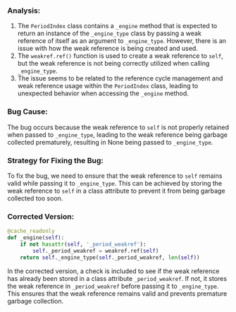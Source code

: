 ### Analysis:
1. The `PeriodIndex` class contains a `_engine` method that is expected to return an instance of the `_engine_type` class by passing a weak reference of itself as an argument to `_engine_type`. However, there is an issue with how the weak reference is being created and used.
2. The `weakref.ref()` function is used to create a weak reference to `self`, but the weak reference is not being correctly utilized when calling `_engine_type`.
3. The issue seems to be related to the reference cycle management and weak reference usage within the `PeriodIndex` class, leading to unexpected behavior when accessing the `_engine` method.

### Bug Cause:
The bug occurs because the weak reference to `self` is not properly retained when passed to `_engine_type`, leading to the weak reference being garbage collected prematurely, resulting in None being passed to `_engine_type`.

### Strategy for Fixing the Bug:
To fix the bug, we need to ensure that the weak reference to `self` remains valid while passing it to `_engine_type`. This can be achieved by storing the weak reference to `self` in a class attribute to prevent it from being garbage collected too soon.

### Corrected Version:
```python
@cache_readonly
def _engine(self):
    if not hasattr(self, '_period_weakref'):
        self._period_weakref = weakref.ref(self)
    return self._engine_type(self._period_weakref, len(self))
``` 

In the corrected version, a check is included to see if the weak reference has already been stored in a class attribute `_period_weakref`. If not, it stores the weak reference in `_period_weakref` before passing it to `_engine_type`. This ensures that the weak reference remains valid and prevents premature garbage collection.